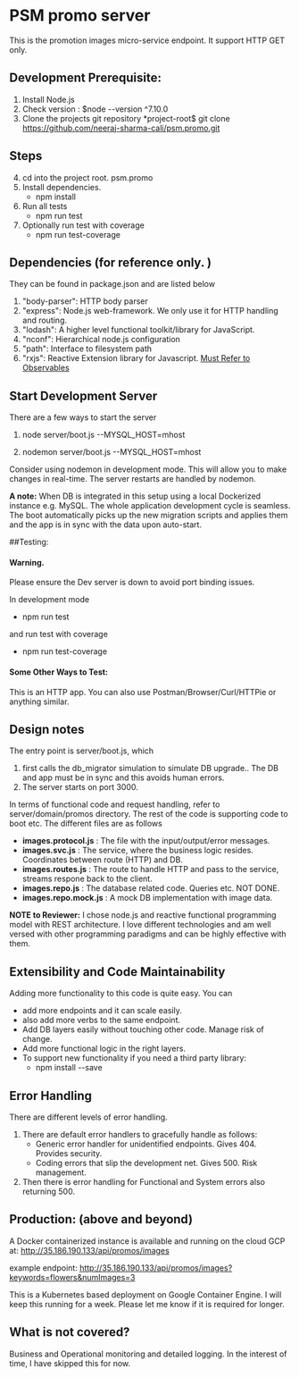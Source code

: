 # PSM promo server 
This is the promotion images micro-service endpoint. It support HTTP GET only.

## Development Prerequisite:
1. Install Node.js 
2. Check version : $node --version ^7.10.0
3. Clone the projects git repository
    *project-root$ git clone https://github.com/neeraj-sharma-cali/psm.promo.git

## Steps
4. cd into the project root. psm.promo
5. Install dependencies.
    * npm install
6. Run all tests
    * npm run test
7. Optionally run test with coverage
    * npm run test-coverage 

## Dependencies (for reference only. )
They can be found in package.json and are listed below
1. "body-parser": HTTP body parser
2. "express": Node.js web-framework. We only use it for HTTP handling and routing.
3. "lodash": A higher level functional toolkit/library for JavaScript.
4. "nconf": Hierarchical node.js configuration
5. "path": Interface to filesystem path
6. "rxjs": Reactive Extension library for Javascript. [Must Refer to Observables](http://reactivex.io/documentation/observable.html)
 
## Start Development Server
There are a few ways to start the server
1. node server/boot.js --MYSQL_HOST=mhost

2. nodemon server/boot.js --MYSQL_HOST=mhost

Consider using nodemon in development mode. 
This will allow you to make changes in real-time. The server restarts are handled by nodemon.

**A note:** 
When DB is integrated in this setup using a local Dockerized instance e.g. MySQL. The whole application development cycle is seamless.
The boot automatically picks up the new migration scripts and applies them and the app is in sync with the data upon auto-start. 
 
##Testing:
#### Warning.
Please ensure the Dev server is down to avoid port binding issues.

In development mode
* npm run test

and run test with coverage
* npm run test-coverage 

#### Some Other Ways to Test:
This is an HTTP app. You can also use Postman/Browser/Curl/HTTPie or anything similar.
 
## Design notes
The entry point is server/boot.js, which 
1. first calls the db_migrator simulation to simulate DB upgrade.. The DB and app must be in sync and this avoids human errors.
2. The server starts on port 3000.

In terms of functional code and request handling, refer to server/domain/promos directory. The rest of the code is supporting code to boot etc. 
The different files are as follows
* **images.protocol.js** : The file with the input/output/error messages.
* **images.svc.js** : The service, where the business logic resides. Coordinates between route (HTTP) and DB.
* **images.routes.js** : The route to handle HTTP and pass to the service, streams respone back to the client.
* **images.repo.js** : The database related code. Queries etc. NOT DONE.
* **images.repo.mock.js** : A mock DB implementation with image data.

 **NOTE to Reviewer:** I chose node.js and reactive functional programming model with REST architecture. I love different technologies and am well versed with other programming paradigms and can be highly effective with them.
 
## Extensibility and Code Maintainability
Adding more functionality to this code is quite easy. You can 
* add more endpoints and it can scale easily.
* also add more verbs to the same endpoint.
* Add DB layers easily without touching other code. Manage risk of change.
* Add more functional logic in the right layers.
* To support new functionality if you need a third party library:
    * npm install <lib-x> --save

## Error Handling
There are different levels of error handling.
1. There are default error handlers to gracefully handle as follows:
    * Generic error handler for unidentified endpoints. Gives 404. Provides security.
    * Coding errors that slip the development net. Gives 500. Risk management. 
2. Then there is error handling for Functional and System errors also returning 500.

## Production: (above and beyond)
A Docker containerized instance is available and running on the cloud GCP at:
 http://35.186.190.133/api/promos/images
 
 example endpoint:
 http://35.186.190.133/api/promos/images?keywords=flowers&numImages=3

This is a Kubernetes based deployment on Google Container Engine. I will keep this running for a week. Please let me know if it is required for longer.
 
## What is not covered?
Business and Operational monitoring and detailed logging. In the interest of time, I have skipped this for now. 